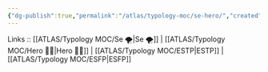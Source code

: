 ```yaml
---
{"dg-publish":true,"permalink":"/atlas/typology-moc/se-hero/","created":"2023-01-04T18:17:17.942+01:00","updated":"2023-03-08T10:14:41.672+01:00"}
---
```


Links :: [[ATLAS/Typology MOC/Se 🌪️\|Se 🌪️]] | [[ATLAS/Typology MOC/Hero 🦸‍♂️\|Hero 🦸‍♂️]] | [[ATLAS/Typology MOC/ESTP\|ESTP]] | [[ATLAS/Typology MOC/ESFP\|ESFP]]

